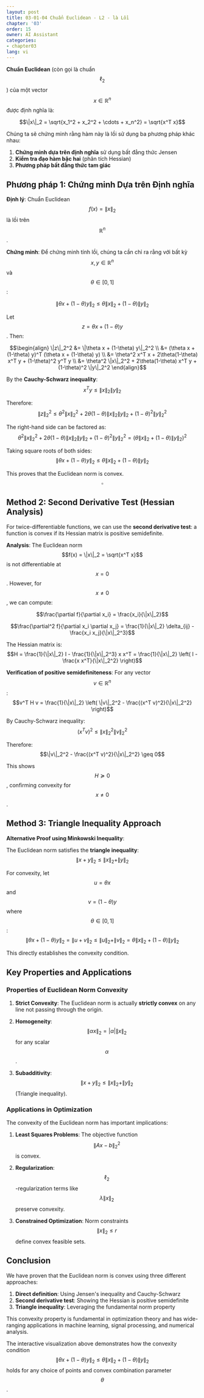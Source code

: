 ```yaml
---
layout: post
title: 03-01-04 Chuẩn Euclidean - L2 - là Lồi
chapter: '03'
order: 15
owner: AI Assistant
categories:
- chapter03
lang: vi
---
```



**Chuẩn Euclidean** (còn gọi là chuẩn $$\ell_2$$) của một vector $$x \in \mathbb{R}^n$$ được định nghĩa là:

$$\|x\|_2 = \sqrt{x_1^2 + x_2^2 + \cdots + x_n^2} = \sqrt{x^T x}$$

Chúng ta sẽ chứng minh rằng hàm này là lồi sử dụng ba phương pháp khác nhau:
1. **Chứng minh dựa trên định nghĩa** sử dụng bất đẳng thức Jensen
2. **Kiểm tra đạo hàm bậc hai** (phân tích Hessian)
3. **Phương pháp bất đẳng thức tam giác**

## Phương pháp 1: Chứng minh Dựa trên Định nghĩa

**Định lý**: Chuẩn Euclidean $$f(x) = \|x\|_2$$ là lồi trên $$\mathbb{R}^n$$.

**Chứng minh**: 
Để chứng minh tính lồi, chúng ta cần chỉ ra rằng với bất kỳ $$x, y \in \mathbb{R}^n$$ và $$\theta \in [0,1]$$:

$$\|\theta x + (1-\theta) y\|_2 \leq \theta \|x\|_2 + (1-\theta) \|y\|_2$$

Let $$z = \theta x + (1-\theta) y$$. Then:

$$\begin{align}
\|z\|_2^2 &= \|\theta x + (1-\theta) y\|_2^2 \\
&= (\theta x + (1-\theta) y)^T (\theta x + (1-\theta) y) \\
&= \theta^2 x^T x + 2\theta(1-\theta) x^T y + (1-\theta)^2 y^T y \\
&= \theta^2 \|x\|_2^2 + 2\theta(1-\theta) x^T y + (1-\theta)^2 \|y\|_2^2
\end{align}$$

By the **Cauchy-Schwarz inequality**: $$x^T y \leq \|x\|_2 \|y\|_2$$

Therefore:
$$\|z\|_2^2 \leq \theta^2 \|x\|_2^2 + 2\theta(1-\theta) \|x\|_2 \|y\|_2 + (1-\theta)^2 \|y\|_2^2$$

The right-hand side can be factored as:
$$\theta^2 \|x\|_2^2 + 2\theta(1-\theta) \|x\|_2 \|y\|_2 + (1-\theta)^2 \|y\|_2^2 = (\theta \|x\|_2 + (1-\theta) \|y\|_2)^2$$

Taking square roots of both sides:
$$\|\theta x + (1-\theta) y\|_2 \leq \theta \|x\|_2 + (1-\theta) \|y\|_2$$

This proves that the Euclidean norm is convex. $$\square$$

## Method 2: Second Derivative Test (Hessian Analysis)

For twice-differentiable functions, we can use the **second derivative test**: a function is convex if its Hessian matrix is positive semidefinite.

**Analysis**: 
The Euclidean norm $$f(x) = \|x\|_2 = \sqrt{x^T x}$$ is not differentiable at $$x = 0$$. However, for $$x \neq 0$$, we can compute:

$$\frac{\partial f}{\partial x_i} = \frac{x_i}{\|x\|_2}$$

$$\frac{\partial^2 f}{\partial x_i \partial x_j} = \frac{1}{\|x\|_2} \delta_{ij} - \frac{x_i x_j}{\|x\|_2^3}$$

The Hessian matrix is:
$$H = \frac{1}{\|x\|_2} I - \frac{1}{\|x\|_2^3} x x^T = \frac{1}{\|x\|_2} \left( I - \frac{x x^T}{\|x\|_2^2} \right)$$

**Verification of positive semidefiniteness**:
For any vector $$v \in \mathbb{R}^n$$:
$$v^T H v = \frac{1}{\|x\|_2} \left( \|v\|_2^2 - \frac{(x^T v)^2}{\|x\|_2^2} \right)$$

By Cauchy-Schwarz inequality: $$(x^T v)^2 \leq \|x\|_2^2 \|v\|_2^2$$

Therefore: $$\|v\|_2^2 - \frac{(x^T v)^2}{\|x\|_2^2} \geq 0$$

This shows $$H \succeq 0$$, confirming convexity for $$x \neq 0$$.

## Method 3: Triangle Inequality Approach

**Alternative Proof using Minkowski Inequality**:

The Euclidean norm satisfies the **triangle inequality**:
$$\|x + y\|_2 \leq \|x\|_2 + \|y\|_2$$

For convexity, let $$u = \theta x$$ and $$v = (1-\theta) y$$ where $$\theta \in [0,1]$$:
$$\|\theta x + (1-\theta) y\|_2 = \|u + v\|_2 \leq \|u\|_2 + \|v\|_2 = \theta \|x\|_2 + (1-\theta) \|y\|_2$$

This directly establishes the convexity condition.


## Key Properties and Applications

### Properties of Euclidean Norm Convexity

1. **Strict Convexity**: The Euclidean norm is actually **strictly convex** on any line not passing through the origin.

2. **Homogeneity**: $$\|\alpha x\|_2 = \lvert\alpha\rvert \|x\|_2$$ for any scalar $$\alpha$$.

3. **Subadditivity**: $$\|x + y\|_2 \leq \|x\|_2 + \|y\|_2$$ (Triangle inequality).

### Applications in Optimization

The convexity of the Euclidean norm has important implications:

1. **Least Squares Problems**: The objective function $$\|Ax - b\|_2^2$$ is convex.

2. **Regularization**: $$\ell_2$$-regularization terms like $$\lambda \|x\|_2$$ preserve convexity.

3. **Constrained Optimization**: Norm constraints $$\|x\|_2 \leq r$$ define convex feasible sets.

## Conclusion

We have proven that the Euclidean norm is convex using three different approaches:

1. **Direct definition**: Using Jensen's inequality and Cauchy-Schwarz
2. **Second derivative test**: Showing the Hessian is positive semidefinite  
3. **Triangle inequality**: Leveraging the fundamental norm property

This convexity property is fundamental in optimization theory and has wide-ranging applications in machine learning, signal processing, and numerical analysis.

The interactive visualization above demonstrates how the convexity condition $$\|\theta x + (1-\theta) y\|_2 \leq \theta \|x\|_2 + (1-\theta) \|y\|_2$$ holds for any choice of points and convex combination parameter $$\theta$$.
